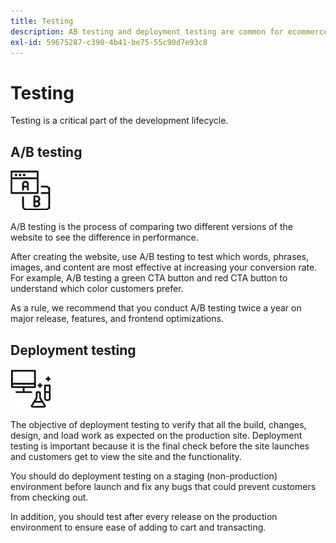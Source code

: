 ```yaml
---
title: Testing
description: AB testing and deployment testing are common for ecommerce projects and help ensure high quality websites.
exl-id: 59675287-c390-4b41-be75-55c90d7e93c8
---
```

# Testing

Testing is a critical part of the development lifecycle.

## A/B testing

![AB testing icon](../../assets/playbooks/a-b-testing.png)

A/B testing is the process of comparing two different versions of the website to see the difference in performance.

After creating the website, use A/B testing to test which words, phrases, images, and content are most effective at increasing your conversion rate. For example, A/B testing a green CTA button and red CTA button to understand which color customers prefer.

As a rule, we recommend that you conduct A/B testing twice a year on major release, features, and frontend optimizations.

## Deployment testing

![Deployment testing icon](../../assets/playbooks/deployment-testing.png) 

The objective of deployment testing to verify that all the build, changes, design, and load work as expected on the production site. Deployment testing is important because it is the final check before the site launches and customers get to view the site and the functionality.

You should do deployment testing on a staging (non-production) environment before launch and fix any bugs that could prevent customers from checking out.

In addition, you should test after every release on the production environment to ensure ease of adding to cart and transacting.
